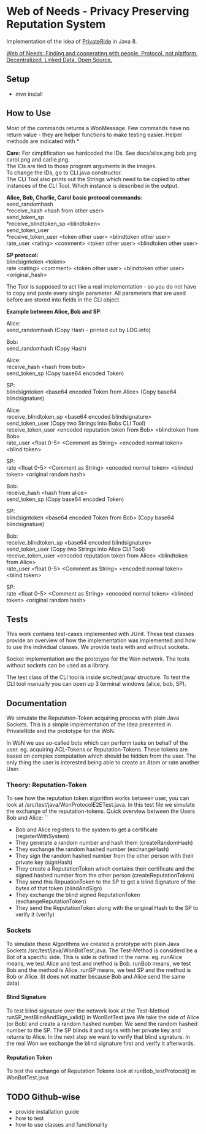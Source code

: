 # Web of Needs - Privacy Preserving Reputation System

Implementation of the idea of [PrivateRide](https://petsymposium.org/2017/papers/issue2/paper09-2017-2-source.pdf) in Java 8.

[Web of Needs: Finding and cooperating with people. Protocol, not platform. Decentralized. Linked Data. Open Source.](https://github.com/researchstudio-sat/webofneeds)

## Setup

- mvn install

## How to Use

Most of the commands returns a WonMessage. Few commands have no return value - they are helper functions to make
testing easier. Helper methods are indicated with \*

**Care:** For simplification we hardcoded the IDs. See docs/alice.png bob.png carol.png and carlie.png.  
The IDs are tied to those program arguments in the images.  
To change the IDs, go to CLI.java constructor.    
The CLI Tool also prints out the Strings which need to be copied to other
instances of the CLI Tool. Which instance is described in the output.  
  
**Alice, Bob, Charlie, Carol basic protocol commands:**  
send_randomhash  
*receive_hash \<hash from other user>  
send_token_sp  
*receive_blindtoken_sp \<blindtoken>  
send_token_user  
*receive_token_user \<token other user> \<blindtoken other user>  
rate_user \<rating> \<comment> \<token other user> \<blindtoken other user>  
            
**SP protocol:**  
blindsigntoken \<token>  
rate \<rating> \<comment> \<token other user> \<blindtoken other user> \<original_hash>  
       
The Tool is supposed to act like a real implementation - so you do not have to copy and paste every single
parameter. All parameters that are used before are stored into fields in the CLI object.  


**Example between Alice, Bob and SP**:  
  
Alice:  
send_randomhash (Copy Hash - printed out by LOG.info)  
  
Bob:  
send_randomhash (Copy Hash)  
  
Alice:  
receive_hash \<hash from bob>  
send_token_sp (Copy base64 encoded Token)  
  
SP:  
blindsigntoken \<base64 encoded Token from Alice> (Copy base64 blindsignature)  
  
Alice:  
receive_blindtoken_sp \<base64 encoded blindsignature>  
send_token_user (Copy two Strings into Bobs CLI Tool)  
receive_token_user \<encoded reputation token from Bob> \<blindtoken from Bob>  
rate_user \<float 0-5> \<Comment as String> \<encoded normal token> \<blind token>  
  
SP:  
rate \<float 0-5> \<Comment as String> \<encoded normal token> \<blinded token> \<original random hash>
  
Bob:  
receive_hash \<hash from alice>  
send_token_sp (Copy base64 encoded Token)    

SP:  
blindsigntoken \<base64 encoded Token from Bob> (Copy base64 blindsignature)  
  
Bob:  
receive_blindtoken_sp \<base64 encoded blindsignature>  
send_token_user (Copy two Strings into Alice CLI Tool)  
receive_token_user \<encoded reputation token from Alice> \<blindtoken from Alice>  
rate_user \<float 0-5> \<Comment as String> \<encoded normal token> \<blind token>  
  
SP:  
rate \<float 0-5> \<Comment as String> \<encoded normal token> \<blinded token> \<original random hash>
    

## Tests

This work contains test-cases implemented with JUnit. These test classes provide an overview of how the implementation was implemented and how to use the individual classes.
We provide tests with and without sockets.

Socket implementation are the prototype for the Won network. 
The tests without sockets can be used as a library.

The test class of the CLI tool is inside src/test/java/ structure.
To test the CLI tool manually you can open up 3 terminal windows (alice, bob, SP).

## Documentation

We simulate the Reputation-Token acquiring process with plain Java Sockets. This is a simple implementation of the Idea presented in PrivateRide and the prototype for the WoN.

In WoN we use so-called bots which can perform tasks on behalf of the user. eg. acquiring ACL-Tokens or Reputation-Tokens. These tokens are based on complex computation which should be hidden from the user. The only thing the user is interested being able to create an Atom or rate another User.

### Theory: Reputation-Token

To see how the reputation token algorithm works between user, you can look at /src/test/java/WonProtocolE2ETest.java. In this test file we simulate the exchange of the reputation-tokens.
Quick overview between the Users Bob and Alice:
``
- Bob and Alice registers to the system to get a certificate (registerWithSystem)
- They generate a random number and hash them (createRandomHash)
- They exchange the random hashed number (exchangeHash)
- They sign the random hashed number from the other person with their private key (signHash)
- They create a ReputationToken which contains their certificate and the signed hashed number from the other person (createReputationToken)
- They send this RepuationToken to the SP to get a blind Signature of the bytes of that token (blindAndSign)
- They exchange the blind signed ReputationToken (exchangeReputationToken)
- They send the ReputationToken along with the original Hash to the SP to verify it (verify)

### Sockets

To simulate these Algorithms we created a prototype with plain Java Sockets /src/test/java/WonBotTest.java.
The Test-Method is considerd be a Bot of a specific side. This is side is defined in the name.
eg. runAlice means, we test Alice and test and method is Bob.
runBob means, we test Bob and the method is Alice.
runSP means, we test SP and the method is Bob or Alice. (it does not matter because Bob and Alice send the same data)

#### Blind Signature

To test blind signature over the network look at the Test-Method runSP_testBlindAndSign_valid() in WonBotTest.java
We take the side of Alice (or Bob) and create a random hashed number. We send the random hashed number to the SP. The SP blinds it and signs with her private key and returns to Alice.
In the next step we want to verify that blind signature. In the real Won we exchange the blind signature first and verify it afterwards.

#### Reputation Token

To test the exchange of Reputation Tokens look at runBob_testProtocol() in WonBotTest.java

## TODO Github-wise

- provide installation guide
- how to test
- how to use classes and functionality


